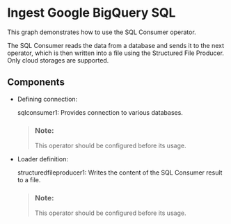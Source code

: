 <!-- loiobf0b98fa83964bb395f8602a6569597b -->

# Ingest Google BigQuery SQL

This graph demonstrates how to use the SQL Consumer operator.



The SQL Consumer reads the data from a database and sends it to the next operator, which is then written into a file using the Structured File Producer. Only cloud storages are supported.



<a name="loiobf0b98fa83964bb395f8602a6569597b__section_ann_1jb_cgb"/>

## Components

-   Defining connection:

    sqlconsumer1: Provides connection to various databases.

    > ### Note:  
    > This operator should be configured before its usage.

-   Loader definition:

    structuredfileproducer1: Writes the content of the SQL Consumer result to a file.

    > ### Note:  
    > This operator should be configured before its usage.


